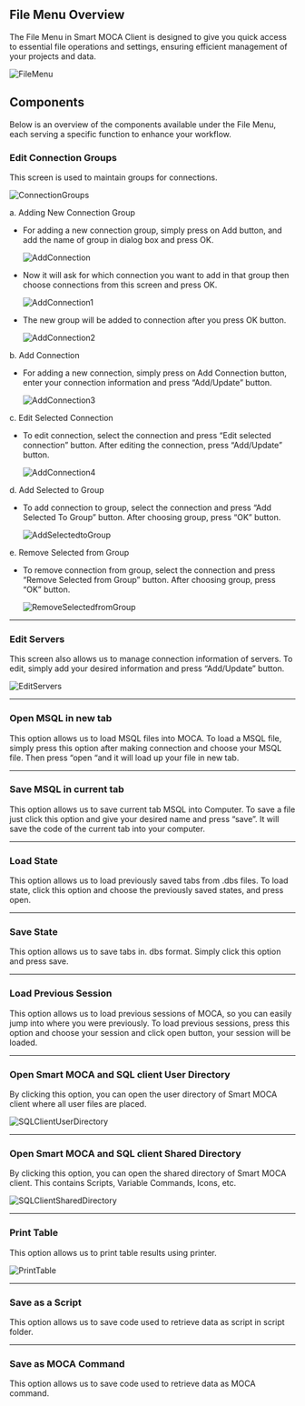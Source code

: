 ## File Menu Overview

The File Menu in Smart MOCA Client is designed to give you quick access to essential file operations and settings, ensuring efficient management of your projects and data.

![FileMenu](../.attachments/file-menu/FileMenu.png)

## Components

Below is an overview of the components available under the File Menu, each serving a specific function to enhance your workflow.

### Edit Connection Groups

This screen is used to maintain groups for connections.

![ConnectionGroups](../.attachments/file-menu/ConnectionGroups.png)

a. Adding New Connection Group
- For adding a new connection group, simply press on Add button, and add the name of group in dialog box and press OK.

    ![AddConnection](../.attachments/file-menu/AddConnection.png)

- Now it will ask for which connection you want to add in that group then choose connections from this screen and press OK.

    ![AddConnection1](../.attachments/file-menu/AddConnection1.png)

- The new group will be added to connection after you press OK button.

    ![AddConnection2](../.attachments/file-menu/AddConnection2.png)

b. Add Connection 
- For adding a new connection, simply press on Add Connection button, enter your connection information and press “Add/Update” button.

    ![AddConnection3](../.attachments/file-menu/AddConnection3.png)

c. Edit Selected Connection 
- To edit connection, select the connection and press “Edit selected connection” button. After editing the connection, press “Add/Update” button.

    ![AddConnection4](../.attachments/file-menu/AddConnection4.png)

d. Add Selected to Group 
- To add connection to group, select the connection and press “Add Selected To Group” button. After choosing group, press “OK” button.

    ![AddSelectedtoGroup](../.attachments/file-menu/AddSelectedtoGroup.png)

e. Remove Selected from Group 
- To remove connection from group, select the connection and press “Remove Selected from Group” button. After choosing group, press “OK” button.

    ![RemoveSelectedfromGroup](../.attachments/file-menu/RemoveSelectedfromGroup.png)

---

### Edit Servers

This screen also allows us to manage connection information of servers. To edit, simply add your desired information and press “Add/Update” button.

![EditServers](../.attachments/file-menu/EditServers.png)

---

### Open MSQL in new tab

This option allows us to load MSQL files into MOCA. To load a MSQL file, simply press this option after making connection and choose your MSQL file. Then press “open “and it will load up your file in new tab.

---

### Save MSQL in current tab

This option allows us to save current tab MSQL into Computer. To save a file just click this option and give your desired name and press “save”. It will save the code of the current tab into your computer. 

---

### Load State

This option allows us to load previously saved tabs from .dbs files. To load state, click this option and choose the previously saved states, and press open.

---

### Save State
This option allows us to save tabs in. dbs format. Simply click this option and press save.

---

### Load Previous Session

This option allows us to load previous sessions of MOCA, so you can easily jump into where you were previously. To load previous sessions, press this option and choose your session and click open button, your session will be loaded.

---

### Open Smart MOCA and SQL client User Directory

By clicking this option, you can open the user directory of Smart MOCA client where all user files are placed.

![SQLClientUserDirectory](../.attachments/file-menu/SQLClientUserDirectory.png)

---

### Open Smart MOCA and SQL client Shared Directory

By clicking this option, you can open the shared directory of Smart MOCA client. This contains Scripts, Variable Commands, Icons, etc.

![SQLClientSharedDirectory](../.attachments/file-menu/SQLClientSharedDirectory.png)

---

### Print Table

This option allows us to print table results using printer.

![PrintTable](../.attachments/file-menu/PrintTable.png)

---

### Save as a Script

This option allows us to save code used to retrieve data as script in script folder.

---

### Save as MOCA Command

This option allows us to save code used to retrieve data as MOCA command.



